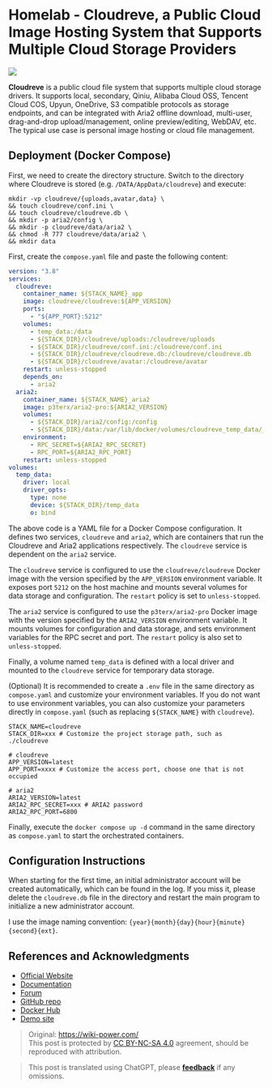 # Homelab - Cloudreve, a Public Cloud Image Hosting System that Supports Multiple Cloud Storage Providers

![](https://wiki-media-1253965369.cos.ap-guangzhou.myqcloud.com/img/20230304195423.png)

**Cloudreve** is a public cloud file system that supports multiple cloud storage drivers. It supports local, secondary, Qiniu, Alibaba Cloud OSS, Tencent Cloud COS, Upyun, OneDrive, S3 compatible protocols as storage endpoints, and can be integrated with Aria2 offline download, multi-user, drag-and-drop upload/management, online preview/editing, WebDAV, etc. The typical use case is personal image hosting or cloud file management.

## Deployment (Docker Compose)

First, we need to create the directory structure. Switch to the directory where Cloudreve is stored (e.g. `/DATA/AppData/cloudreve`) and execute:

```shell
mkdir -vp cloudreve/{uploads,avatar,data} \
&& touch cloudreve/conf.ini \
&& touch cloudreve/cloudreve.db \
&& mkdir -p aria2/config \
&& mkdir -p cloudreve/data/aria2 \
&& chmod -R 777 cloudreve/data/aria2 \
&& mkdir data
```

First, create the `compose.yaml` file and paste the following content:

```yaml title="compose.yaml"
version: "3.8"
services:
  cloudreve:
    container_name: ${STACK_NAME}_app
    image: cloudreve/cloudreve:${APP_VERSION}
    ports:
      - "${APP_PORT}:5212"
    volumes:
      - temp_data:/data
      - ${STACK_DIR}/cloudreve/uploads:/cloudreve/uploads
      - ${STACK_DIR}/cloudreve/conf.ini:/cloudreve/conf.ini
      - ${STACK_DIR}/cloudreve/cloudreve.db:/cloudreve/cloudreve.db
      - ${STACK_DIR}/cloudreve/avatar:/cloudreve/avatar
    restart: unless-stopped
    depends_on:
      - aria2
  aria2:
    container_name: ${STACK_NAME}_aria2
    image: p3terx/aria2-pro:${ARIA2_VERSION}
    volumes:
      - ${STACK_DIR}/aria2/config:/config
      - ${STACK_DIR}/data:/var/lib/docker/volumes/cloudreve_temp_data/_data
    environment:
      - RPC_SECRET=${ARIA2_RPC_SECRET}
      - RPC_PORT=${ARIA2_RPC_PORT}
    restart: unless-stopped
volumes:
  temp_data:
    driver: local
    driver_opts:
      type: none
      device: ${STACK_DIR}/temp_data
      o: bind
```

The above code is a YAML file for a Docker Compose configuration. It defines two services, `cloudreve` and `aria2`, which are containers that run the Cloudreve and Aria2 applications respectively. The `cloudreve` service is dependent on the `aria2` service.

The `cloudreve` service is configured to use the `cloudreve/cloudreve` Docker image with the version specified by the `APP_VERSION` environment variable. It exposes port `5212` on the host machine and mounts several volumes for data storage and configuration. The `restart` policy is set to `unless-stopped`.

The `aria2` service is configured to use the `p3terx/aria2-pro` Docker image with the version specified by the `ARIA2_VERSION` environment variable. It mounts volumes for configuration and data storage, and sets environment variables for the RPC secret and port. The `restart` policy is also set to `unless-stopped`.

Finally, a volume named `temp_data` is defined with a local driver and mounted to the `cloudreve` service for temporary data storage.

(Optional) It is recommended to create a `.env` file in the same directory as `compose.yaml` and customize your environment variables. If you do not want to use environment variables, you can also customize your parameters directly in `compose.yaml` (such as replacing `${STACK_NAME}` with `cloudreve`).

```dotenv title=".env"
STACK_NAME=cloudreve
STACK_DIR=xxx # Customize the project storage path, such as ./cloudreve

# cloudreve
APP_VERSION=latest
APP_PORT=xxxx # Customize the access port, choose one that is not occupied

# aria2
ARIA2_VERSION=latest
ARIA2_RPC_SECRET=xxx # ARIA2 password
ARIA2_RPC_PORT=6800
```

Finally, execute the `docker compose up -d` command in the same directory as `compose.yaml` to start the orchestrated containers.

## Configuration Instructions

When starting for the first time, an initial administrator account will be created automatically, which can be found in the log. If you miss it, please delete the `cloudreve.db` file in the directory and restart the main program to initialize a new administrator account.

I use the image naming convention: `{year}{month}{day}{hour}{minute}{second}{ext}`.

## References and Acknowledgments

- [Official Website](https://docs.cloudreve.org/)
- [Documentation](https://docs.cloudreve.org/getting-started/install#docker-compose)
- [Forum](https://forum.cloudreve.org/)
- [GitHub repo](https://github.com/cloudreve/Cloudreve)
- [Docker Hub](https://hub.docker.com/r/cloudreve/cloudreve)
- [Demo site](https://demo.cloudreve.org/)

> Original: <https://wiki-power.com/>  
> This post is protected by [CC BY-NC-SA 4.0](https://creativecommons.org/licenses/by/4.0/deed.en) agreement, should be reproduced with attribution.

> This post is translated using ChatGPT, please [**feedback**](https://github.com/linyuxuanlin/Wiki_MkDocs/issues/new) if any omissions.